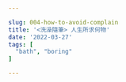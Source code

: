 ```yaml
---

slug: 004-how-to-avoid-complain
title: '<洗澡隨筆> 人生所求何物'
date: '2022-03-27'
tags: [
  "bath", "boring"
]

---
```

